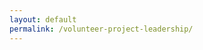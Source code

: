 ```yaml
---
layout: default
permalink: /volunteer-project-leadership/
---
```



<div data-paperform-id="projectlead-savmaps"></div><script>(function() {var script = document.createElement('script'); script.src = "https://paperform.co/__embed"; document.body.appendChild(script); })()</script>


